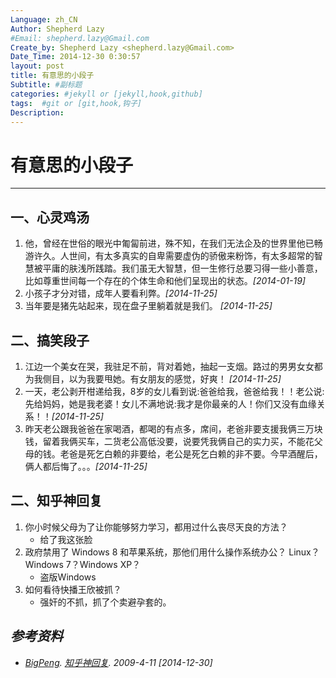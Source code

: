 ```yaml
---
Language: zh_CN
Author: Shepherd Lazy
#Email: shepherd.lazy@Gmail.com
Create_by: Shepherd Lazy <shepherd.lazy@Gmail.com>
Date_Time: 2014-12-30 0:30:57
layout: post
title: 有意思的小段子
Subtitle: #副标题
categories: #jekyll or [jekyll,hook,github]
tags:  #git or [git,hook,钩子]
Description:  
---
```

# 有意思的小段子
------------------------------

一、心灵鸡汤
------------------------------------------------------------

1. 他，曾经在世俗的眼光中匍匐前进，殊不知，在我们无法企及的世界里他已畅游许久。人世间，有太多真实的自卑需要虚伪的骄傲来粉饰，有太多超常的智慧被平庸的肤浅所践踏。我们虽无大智慧，但一生修行总要习得一些小善意，比如尊重世间每一个存在的个体生命和他们呈现出的状态。*[2014-01-19]*
2. 小孩子才分对错，成年人要看利弊。*[2014-11-25]*
3. 当年要是猪先站起来，现在盘子里躺着就是我们。 *[2014-11-25]*

二、搞笑段子
------------------------------------------------------------
1. 江边一个美女在哭，我驻足不前，背对着她，抽起一支烟。路过的男男女女都为我侧目，以为我要甩她。有女朋友的感觉，好爽！ *[2014-11-25]*
2. 一天，老公剥开柑递给我，8岁的女儿看到说:爸爸给我，爸爸给我！！老公说:先给妈妈，她是我老婆！女儿不满地说:我才是你最亲的人！你们又没有血缘关系！！*[2014-11-25]*
3. 昨天老公跟我爸爸在家喝酒，都喝的有点多，席间，老爸非要支援我俩三万块钱，留着我俩买车，二货老公高低没要，说要凭我俩自己的实力买，不能花父母的钱。老爸是死乞白赖的非要给，老公是死乞白赖的非不要。今早酒醒后，俩人都后悔了。。。*[2014-11-25]*

二、知乎神回复
------------------------------------------------------------
1. 你小时候父母为了让你能够努力学习，都用过什么丧尽天良的方法？
	- 给了我这张脸  
2. 政府禁用了 Windows 8 和苹果系统，那他们用什么操作系统办公？
Linux？Windows 7？Windows XP？
	- 盗版Windows 
3. 如何看待快播王欣被抓？ 
	- 强奸的不抓，抓了个卖避孕套的。


*参考资料*
------------------------------
- *[BigPeng](https://github.com/BigPeng). [知乎神回复](https://github.com/BigPeng/zhihu_shenhuifu). 2009-4-11 [2014-12-30]*